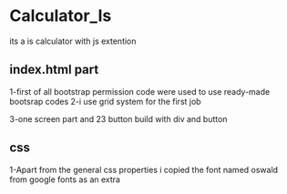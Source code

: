 # Calculator_Is

its a is calculator with js extention

## index.html part

1-first of all bootstrap permission code were used to use ready-made bootsrap codes
2-i use grid system for the first job

3-one screen part and 23 button build with div and button

## css

1-Apart from the general css properties i copied the font named oswald from google fonts as an extra
